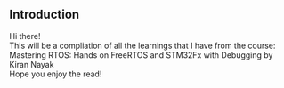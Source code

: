 ## Introduction

Hi there! </br>
This will be a compliation of all the learnings that I have from the course: Mastering RTOS: Hands on FreeRTOS and STM32Fx with Debugging by Kiran Nayak </br>
Hope you enjoy the read!

